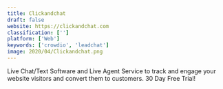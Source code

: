 ```yaml
---
title: Clickandchat
draft: false 
website: https://clickandchat.com
classification: ['']
platform: ['Web']
keywords: ['crowdio', 'leadchat']
image: 2020/04/Clickandchat.png
---
```

Live Chat/Text Software and Live Agent Service to track and engage your website visitors and convert them to customers. 30 Day Free Trial!